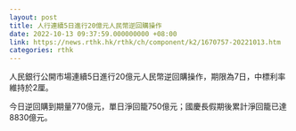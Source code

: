 ```yaml
---
layout: post
title: 人行連續5日進行20億元人民幣逆回購操作
date: 2022-10-13 09:37:59.000000000 +08:00
link: https://news.rthk.hk/rthk/ch/component/k2/1670757-20221013.htm
categories: rthk
---
```


人民銀行公開市場連續5日進行20億元人民幣逆回購操作，期限為7日，中標利率維持於2厘。

今日逆回購到期量770億元，單日淨回籠750億元；國慶長假期後累計淨回籠已達8830億元。
